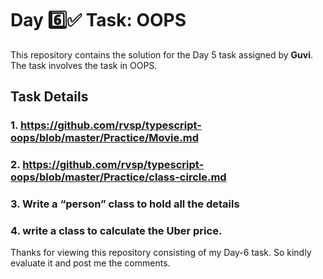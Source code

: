 # Day 6️⃣✅ Task: OOPS
This repository contains the solution for the Day 5 task assigned by **Guvi**. The task involves the task in OOPS.

## Task Details

### 1. https://github.com/rvsp/typescript-oops/blob/master/Practice/Movie.md
### 2. https://github.com/rvsp/typescript-oops/blob/master/Practice/class-circle.md
### 3. Write a “person” class to hold all the details
### 4. write a class to calculate the Uber price.

Thanks for viewing this repository consisting of my Day-6 task. So kindly evaluate it and post me the comments.